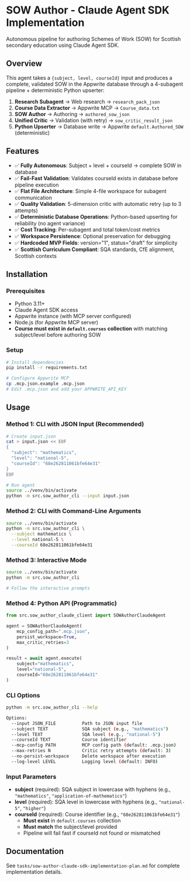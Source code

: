 # SOW Author - Claude Agent SDK Implementation

Autonomous pipeline for authoring Schemes of Work (SOW) for Scottish secondary education using Claude Agent SDK.

## Overview

This agent takes a `{subject, level, courseId}` input and produces a complete, validated SOW in the Appwrite database through a 4-subagent pipeline + deterministic Python upserter:

1. **Research Subagent** → Web research → `research_pack_json`
2. **Course Data Extractor** → Appwrite MCP → `Course_data.txt`
3. **SOW Author** → Authoring → `authored_sow_json`
4. **Unified Critic** → Validation (with retry) → `sow_critic_result_json`
5. **Python Upserter** → Database write → Appwrite `default.Authored_SOW` (deterministic)

## Features

- ✅ **Fully Autonomous**: Subject + level + courseId → complete SOW in database
- ✅ **Fail-Fast Validation**: Validates courseId exists in database before pipeline execution
- ✅ **Flat File Architecture**: Simple 4-file workspace for subagent communication
- ✅ **Quality Validation**: 5-dimension critic with automatic retry (up to 3 attempts)
- ✅ **Deterministic Database Operations**: Python-based upserting for reliability (no agent variance)
- ✅ **Cost Tracking**: Per-subagent and total token/cost metrics
- ✅ **Workspace Persistence**: Optional preservation for debugging
- ✅ **Hardcoded MVP Fields**: version="1", status="draft" for simplicity
- ✅ **Scottish Curriculum Compliant**: SQA standards, CfE alignment, Scottish contexts

## Installation

### Prerequisites

- Python 3.11+
- Claude Agent SDK access
- Appwrite instance (with MCP server configured)
- Node.js (for Appwrite MCP server)
- **Course must exist in `default.courses` collection** with matching subject/level before authoring SOW

### Setup

```bash
# Install dependencies
pip install -r requirements.txt

# Configure Appwrite MCP
cp .mcp.json.example .mcp.json
# Edit .mcp.json and add your APPWRITE_API_KEY
```

## Usage

### Method 1: CLI with JSON Input (Recommended)

```bash
# Create input.json
cat > input.json << EOF
{
  "subject": "mathematics",
  "level": "national-5",
  "courseId": "68e262811061bfe64e31"
}
EOF

# Run agent
source ../venv/bin/activate
python -m src.sow_author_cli --input input.json
```

### Method 2: CLI with Command-Line Arguments

```bash
source ../venv/bin/activate
python -m src.sow_author_cli \
  --subject mathematics \
  --level national-5 \
  --courseId 68e262811061bfe64e31
```

### Method 3: Interactive Mode

```bash
source ../venv/bin/activate
python -m src.sow_author_cli

# Follow the interactive prompts
```

### Method 4: Python API (Programmatic)

```python
from src.sow_author_claude_client import SOWAuthorClaudeAgent

agent = SOWAuthorClaudeAgent(
    mcp_config_path=".mcp.json",
    persist_workspace=True,
    max_critic_retries=3
)

result = await agent.execute(
    subject="mathematics",
    level="national-5",
    courseId="68e262811061bfe64e31"
)
```

### CLI Options

```bash
python -m src.sow_author_cli --help

Options:
  --input JSON_FILE          Path to JSON input file
  --subject TEXT             SQA subject (e.g., "mathematics")
  --level TEXT               SQA level (e.g., "national-5")
  --courseId TEXT            Course identifier
  --mcp-config PATH          MCP config path (default: .mcp.json)
  --max-retries N            Critic retry attempts (default: 3)
  --no-persist-workspace     Delete workspace after execution
  --log-level LEVEL          Logging level (default: INFO)
```

### Input Parameters

- **subject** (required): SQA subject in lowercase with hyphens (e.g., `"mathematics"`, `"application-of-mathematics"`)
- **level** (required): SQA level in lowercase with hyphens (e.g., `"national-5"`, `"higher"`)
- **courseId** (required): Course identifier (e.g., `"68e262811061bfe64e31"`)
  - **Must exist** in `default.courses` collection
  - **Must match** the subject/level provided
  - Pipeline will fail fast if courseId not found or mismatched

## Documentation

See `tasks/sow-author-claude-sdk-implementation-plan.md` for complete implementation details.
